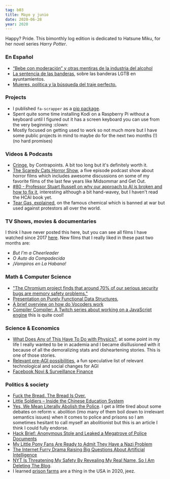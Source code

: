 ```yaml
---
tag: b03
title: Mayo y junio
date: 2020-06-28
year: 2020
---
```


Happy? Pride. This bimonthly log edition is dedicated to Hatsune Miku, for her novel series _Harry Potter_.

### En Español

- [“Bebe con moderación” y otras mentiras de la industria del alcohol](https://elcomidista.elpais.com/elcomidista/2020/06/17/articulo/1592392427_586309.html)
- [La sentencia de las banderas](https://asihablociceron.blogspot.com/2020/06/la-sentencia-de-las-banderas.html), sobre las banderas LGTB en ayuntamientos.
- [Mujeres, política y la búsqueda del traje perfecto.](http://eugeniaandino.es/2020/06/15/mujeres-politica-y-la-busqueda-del-traje-perfecto/)

### Projects

- I published `fa-scrapper` as a [pip package](https://pypi.org/project/fa-scrapper/#description).
- Spent quite some time installing Kodi on a Raspberry Pi without a keyboard until I figured out it has a screen keyboard you can use from the very beginning :clown:
- Mostly focused on getting used to work so not much more but I have some public projects in mind to maybe do for the next two months (!) (no hard promises)

### Videos & Podcasts

- [Cringe](https://www.youtube.com/watch?v=vRBsaJPkt2Q), by Contrapoints. A bit too long but it's definitely worth it.
- [The Scaredy Cats Horror Show](https://gimletmedia.com/shows/scaredy-cats), a five episode podcast show about horror films which includes awesome discussions on some of my favorite films of the last few years like Midsommar and Get Out.
- [#80 - Professor Stuart Russell on why our approach to AI is broken and how to fix it](https://80000hours.org/podcast/episodes/stuart-russell-human-compatible-ai/), interesting although a bit hand-wavey, but I haven't read the HCAI book yet.
- [Tear Gas, explained](https://player.fm/series/reset-2555404/tear-gas-explained), on the famous chemical which is banned at war but used against protestors all over the world.

### TV Shows, movies & documentaries

I think I have never posted this here, but you can see all films I have watched since 2017 [here](https://letterboxd.com/mx_psi/films/diary/). New films that I really liked in these past two months are:

- _But I'm a Cheerleader_
- _O Auto da Compadecida_
- _¡Vampiros en La Habana!_

### Math & Computer Science

- ["The Chromium project finds that around 70% of our serious security bugs are memory safety problems."](https://www.chromium.org/Home/chromium-security/memory-safety)
- [Presentation on Purely Functional Data Structures](https://doisinkidney.com/posts/2020-05-19-purely-functional-data-structures-slides.html),
- [A brief overview on how do Vocoders work](https://security.stackexchange.com/a/227152/108444)
- [Compiler Compiler: A Twitch series about working on a JavaScript engine](https://hacks.mozilla.org/2020/06/compiler-compiler-working-on-a-javascript-engine/) this is quite cool!

### Science & Economics

- [What Does Any of This Have To Do with Physics?](http://nautil.us/issue/43/heroes/what-does-any-of-this-have-to-do-with-physics), at some point in my life I really wanted to be in academia and I became disillusioned with it because of all the demoralizing stats and disheartening stories. This is one of those stories.
- [Relevant pre-AGI possibilities](https://aiimpacts.org/relevant-pre-agi-possibilities/), a fun speculative list of relevant technological and social changes for AGI
- [Facebook Novi & Surveillance Finance](https://www.stephendiehl.com/posts/novi.html)

### Politics & society

- [Fuck the Bread. The Bread Is Over.](https://www.theparisreview.org/blog/2020/05/07/fuck-the-bread-the-bread-is-over/)
- [Little Soldiers – Inside the Chinese Education System](https://dormin.org/2020/01/23/little-soldiers-inside-the-chinese-education-system/)
- [Yes, We Mean Literally Abolish the Police](https://www.nytimes.com/2020/06/12/opinion/sunday/floyd-abolish-defund-police.html). I get a little tired about some debates on reform v. abolition (imo many of them boil down to irrelevant semantics issues) when it comes to police and prisons so I am sometimes hesitant to call myself an abolitionist but this is an article I think I could fully endorse.
- [Hack Brief: Anonymous Stole and Leaked a Megatrove of Police Documents](https://www.wired.com/story/blueleaks-anonymous-law-enforcement-hack/)
- [My Little Pony Fans Are Ready to Admit They Have a Nazi Problem](https://www.theatlantic.com/technology/archive/2020/06/my-little-pony-nazi-4chan-black-lives-matter/613348/)
- [The Internet Furry Drama Raising Big Questions About Artificial Intelligence](https://www.gizmodo.com.au/2020/05/the-internet-furry-drama-raising-big-questions-about-artificial-intelligence/)
- [NYT Is Threatening My Safety By Revealing My Real Name, So I Am Deleting The Blog](https://slatestarcodex.com/2020/06/22/nyt-is-threatening-my-safety-by-revealing-my-real-name-so-i-am-deleting-the-blog/).
- I learned [prison farms](https://en.wikipedia.org/wiki/Prison_farm) are a thing in the USA in 2020, jeez.
